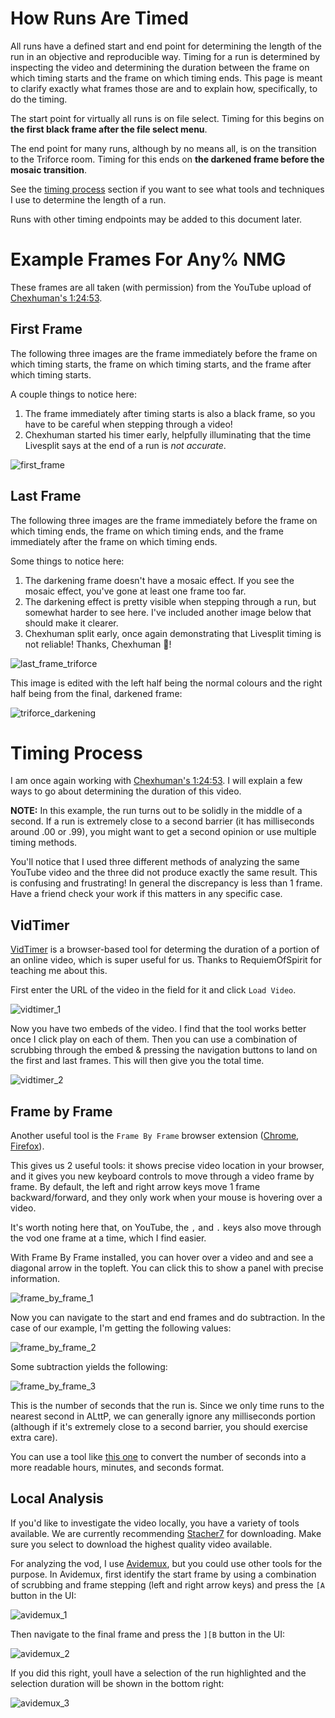 # How Runs Are Timed

All runs have a defined start and end point for determining the length of the run in an objective and reproducible way. Timing for a run is determined by inspecting the video and determining the duration between the frame on which timing starts and the frame on which timing ends. This page is meant to clarify exactly what frames those are and to explain how, specifically, to do the timing.

The start point for virtually all runs is on file select. Timing for this begins on **the first black frame after the file select menu**.

The end point for many runs, although by no means all, is on the transition to the Triforce room. Timing for this ends on **the darkened frame before the mosaic transition**.

See the [timing process](#timing-process) section if you want to see what tools and techniques I use to determine the length of a run.

Runs with other timing endpoints may be added to this document later.

# Example Frames For Any% NMG

These frames are all taken (with permission) from the YouTube upload of [Chexhuman's 1:24:53](https://www.youtube.com/watch?v=chIS1QJ9vaI).

## First Frame

The following three images are the frame immediately before the frame on which timing starts, the frame on which timing starts, and the frame after which timing starts.

A couple things to notice here:

1. The frame immediately after timing starts is also a black frame, so you have to be careful when stepping through a video!
1. Chexhuman started his timer early, helpfully illuminating that the time Livesplit says at the end of a run is _not accurate_.

![first_frame](first_frame_triptych.png)

## Last Frame

The following three images are the frame immediately before the frame on which timing ends, the frame on which timing ends, and the frame immediately after the frame on which timing ends.

Some things to notice here:

1. The darkening frame doesn't have a mosaic effect. If you see the mosaic effect, you've gone at least one frame too far.
1. The darkening effect is pretty visible when stepping through a run, but somewhat harder to see here. I've included another image below that should make it clearer.
1. Chexhuman split early, once again demonstrating that Livesplit timing is not reliable! Thanks, Chexhuman 💖!

![last_frame_triforce](triforce_transition_triptych.png)

This image is edited with the left half being the normal colours and the right half being from the final, darkened frame:

![triforce_darkening](triforce_darkening_split.png)

# Timing Process

I am once again working with [Chexhuman's 1:24:53](https://www.youtube.com/watch?v=chIS1QJ9vaI). I will explain a few ways to go about determining the duration of this video.

**NOTE:** In this example, the run turns out to be solidly in the middle of a second. If a run is extremely close to a second barrier (it has milliseconds around .00 or .99), you might want to get a second opinion or use multiple timing methods.

You'll notice that I used three different methods of analyzing the same YouTube video and the three did not produce exactly the same result. This is confusing and frustrating! In general the discrepancy is less than 1 frame. Have a friend check your work if this matters in any specific case.


## VidTimer

[VidTimer](vidtimer.com) is a browser-based tool for determing the duration of a portion of an online video, which is super useful for us. Thanks to RequiemOfSpirit for teaching me about this.

First enter the URL of the video in the field for it and click `Load Video`.

![vidtimer_1](vidtimer_1.png)

Now you have two embeds of the video. I find that the tool works better once I click play on each of them. Then you can use a combination of scrubbing through the embed & pressing the navigation buttons to land on the first and last frames. This will then give you the total time.

![vidtimer_2](vidtimer_2.png)

## Frame by Frame

Another useful tool is the `Frame By Frame` browser extension ([Chrome](https://chromewebstore.google.com/detail/frame-by-frame/cclnaabdfgnehogonpeddbgejclcjneh), [Firefox](https://addons.mozilla.org/en-US/firefox/addon/frame-by-frame/)).

This gives us 2 useful tools: it shows precise video location in your browser, and it gives you new keyboard controls to move through a video frame by frame. By default, the left and right arrow keys move 1 frame backward/forward, and they only work when your mouse is hovering over a video.

It's worth noting here that, on YouTube, the `,` and `.` keys also move through the vod one frame at a time, which I find easier.

With Frame By Frame installed, you can hover over a video and and see a diagonal arrow in the topleft. You can click this to show a panel with precise information.

![frame_by_frame_1](frame_by_frame_1.png)

Now you can navigate to the start and end frames and do subtraction. In the case of our example, I'm getting the following values:

![frame_by_frame_2](frame_by_frame_2.png)

Some subtraction yields the following:

![frame_by_frame_3](frame_by_frame_3.png)

This is the number of seconds that the run is. Since we only time runs to the nearest second in ALttP, we can generally ignore any milliseconds portion (although if it's extremely close to a second barrier, you should exercise extra care).

You can use a tool like [this one](https://www.browserling.com/tools/seconds-to-hms) to convert the number of seconds into a more readable hours, minutes, and seconds format.

## Local Analysis

If you'd like to investigate the video locally, you have a variety of tools available. We are currently recommending [Stacher7](https://stacher.io/) for downloading. Make sure you select to download the highest quality video available.

For analyzing the vod, I use [Avidemux](https://avidemux.sourceforge.net/download.html), but you could use other tools for the purpose. In Avidemux, first identify the start frame by using a combination of scrubbing and frame stepping (left and right arrow keys) and press the `[A` button in the UI:

![avidemux_1](avidemux_1.png)

Then navigate to the final frame and press the `][B` button in the UI:

![avidemux_2](avidemux_2.png)

If you did this right, youll have a selection of the run highlighted and the selection duration will be shown in the bottom right:

![avidemux_3](avidemux_3.png)



